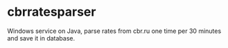 # cbrratesparser
Windows service on Java, parse rates from cbr.ru one time per 30 minutes and save it in database.
